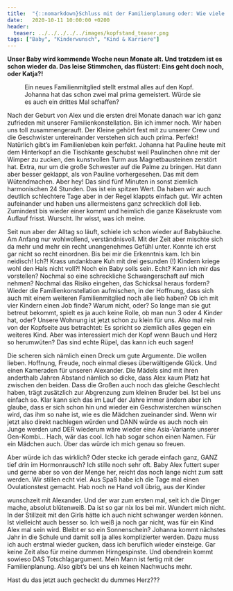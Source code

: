 ```yaml
---
title:  "{::nomarkdown}Schluss mit der Familienplanung oder: Wie viele Kinder sind genug? {:/}"
date:   2020-10-11 10:00:00 +0200
header:
  teaser: ../../../../../images/kopfstand_teaser.png
tags: ["Baby", "Kinderwunsch", "Kind & Karriere"]
---
```


**Unser Baby wird kommende Woche neun Monate alt. Und trotzdem ist es schon wieder da. Das leise Stimmchen, das flüstert: Eins geht doch noch, oder Katja?!**

<figure>
  <img src="../../../../../images/kopfstand.png" alt="">
  <figcaption>Ein neues Familienmitglied stellt erstmal alles auf den Kopf. Johanna hat das schon zwei mal prima gemeistert. Würde sie es auch ein drittes Mal schaffen?</figcaption>
</figure>

Nach der Geburt von Alex und die ersten drei Monate danach war ich ganz zufrieden mit unserer Familienkonstellation. Bin ich immer noch. Wir haben uns toll zusammengerauft. Der Kleine gehört fest mit zu unserer Crew und die Geschwister untereinander verstehen sich auch prima. Perfekt! Natürlich gibt’s im Familienleben kein perfekt. Johanna hat Pauline heute mit dem Hinterkopf an die Tischkante geschubst weil Paulinchen ohne mit der Wimper zu zucken, den kunstvollen Turm aus Magnetbausteinen zerstört hat. Extra, nur um die große Schwester auf die Palme zu bringen. Hat dann aber besser geklappt, als von Pauline vorhergesehen. Das mit dem Wütendmachen. Aber hey! Das sind fünf Minuten in sonst ziemlich harmonischen 24 Stunden. Das ist ein spitzen Wert. Da haben wir auch deutlich schlechtere Tage aber in der Regel klappts einfach gut. Wir achten aufeinander und haben uns allermeistens ganz schrecklich doll lieb. Zumindest bis wieder einer kommt und heimlich die ganze Käsekruste vom Auflauf frisst. Wurscht. Ihr wisst, was ich meine. 

Seit nun aber der Alltag so läuft, schiele ich schon wieder auf Babybäuche. Am Anfang nur wohlwollend, verständnisvoll. Mit der Zeit aber mischte sich da mehr und mehr ein recht unangenehmes Gefühl unter. Konnte ich erst gar nicht so recht einordnen. Bis bei mir die Erkenntnis kam. Ich bin neidisch! Ich?! Krass undankbare Kuh mit drei gesunden (!) Kindern kriege wohl den Hals nicht voll?! Noch ein Baby solls sein. Echt? Kann ich mir das vorstellen? Nochmal so eine schreckliche Schwangerschaft auf mich nehmen? Nochmal das Risiko eingehen, das Schicksal heraus fordern? Wieder die Familienkonstellation aufmischen, in der Hoffnung, dass sich auch mit einem weiteren Familienmitglied noch alle lieb haben? Ob ich mit vier Kindern einen Job finde? Warum nicht, oder? So lange man sie gut betreut bekommt, spielt es ja auch keine Rolle, ob man nun 3 oder 4 Kinder hat, oder? Unsere Wohnung ist jetzt schon zu klein für uns. Also mal rein von der Kopfseite aus betrachtet: Es spricht so ziemlich alles gegen ein weiteres Kind. Aber was interessiert mich der Kopf wenn Bauch und Herz so herumwüten? Das sind echte Rüpel, das kann ich euch sagen!

Die scheren sich nämlich einen Dreck um gute Argumente. Die wollen lieben. Hoffnung, Freude, noch einmal dieses überwältigende Glück. Und einen Kameraden für unseren Alexander. Die Mädels sind mit ihren anderthalb Jahren Abstand nämlich so dicke, dass Alex kaum Platz hat zwischen den beiden. Dass die Großen auch noch das gleiche Geschlecht haben, trägt zusätzlich zur Abgrenzung zum kleinen Bruder bei. Ist bei uns einfach so. Klar kann sich das im Lauf der Jahre immer ändern aber ich glaube, dass er sich schon hin und wieder ein Geschwisterchen wünschen wird, das ihm so nahe ist, wie es die Mädchen zueinander sind. Wenn wir jetzt also direkt nachlegen würden und DANN würde es auch noch ein Junge werden und DER wiederum wäre wieder eine Asia-Variante unserer Gen-Kombi… Hach, wär das cool. Ich hab sogar schon einen Namen. Für ein Mädchen auch. Über das würde ich mich genau so freuen.

Aber würde ich das wirklich? Oder stecke ich gerade einfach ganz, GANZ tief drin im Hormonrausch? Ich stille noch sehr oft. Baby Alex futtert super und gerne aber so von der Menge her, reicht das noch lange nicht zum satt werden. Wir stillen echt viel. Aus Spaß habe ich die Tage mal einen Ovulationstest gemacht. Hab noch ne Hand voll übrig, aus der Kinder

wunschzeit mit Alexander. Und der war zum ersten mal, seit ich die Dinger mache, absolut blütenweiß. Da ist so gar nix los bei mir. Wundert mich nicht. In der Stillzeit mit den Girls hätte ich auch nicht schwanger werden können. Ist vielleicht auch besser so. Ich weiß ja noch gar nicht, was für ein Kind Alex mal sein wird. Bleibt er so ein Sonnenschein? Johanna kommt nächstes Jahr in die Schule und damit soll ja alles komplizierter werden. Dazu muss ich auch erstmal wieder gucken, dass ich beruflich wieder einsteige. Gar keine Zeit also für meine dummen Hirngespinste. Und obendrein kommt sowieso DAS Totschlagargument. Mein Mann ist fertig mit der Familienplanung. Also gibt’s bei uns eh keinen Nachwuchs mehr. 

Hast du das jetzt auch gecheckt du dummes Herz???




 

   



















  












 






 





  


  






					 


 
 








